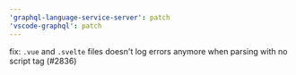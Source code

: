 ```yaml
---
'graphql-language-service-server': patch
'vscode-graphql': patch
---
```


fix: `.vue` and `.svelte` files doesn't log errors anymore when parsing with no script tag (#2836)
